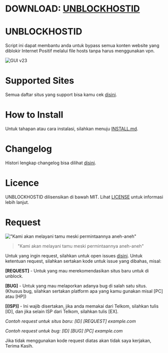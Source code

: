 # DOWNLOAD: [UNBLOCKHOSTID](https://unblockhostid.github.io/)

# UNBLOCKHOSTID
Script ini dapat membantu anda untuk bypass semua konten website yang diblokir Internet Positif melalui file hosts tanpa harus menggunakan vpn.

![GUI v23](https://image.prntscr.com/image/w-bKwzxtSsSDsX2ueU3yhw.png)

# Supported Sites
Semua daftar situs yang support bisa kamu cek [disini](https://github.com/gvoze32/unblockhostid/blob/master/SITES.md).

# How to Install
Untuk tahapan atau cara instalasi, silahkan menuju [INSTALL.md](https://github.com/gvoze32/unblockhostid/blob/master/INSTALL.md).

# Changelog
Histori lengkap changelog bisa dilihat [disini](https://github.com/gvoze32/unblockhostid/blob/master/CHANGELOG.md).

# Licence
UNBLOCKHOSTID dilisensikan di bawah MIT. Lihat [LICENSE](https://github.com/apkcube/unblockhostid/blob/master/LICENSE) untuk informasi lebih lanjut.

# Request
!["Kami akan melayani tamu meski permintaannya aneh-aneh"](http://spongebobia.com/spongebob-captures/content/episodes/galleries/069a%20-%20Krusty%20Towers/069a%20-%20Krusty%20Towers%20(055).jpg)

> "Kami akan melayani tamu meski permintaannya aneh-aneh"

Untuk yang ingin request, silahkan untuk open issues [disini](https://github.com/apkcube/unblockhostid/issues/new).
Untuk ketentuan request, silahkan sertakan kode untuk issue yang dibahas, misal:

**[REQUEST]** - Untuk yang mau merekomendasikan situs baru untuk di unblock.

**[BUG]**     - Untuk yang mau melaporkan adanya bug di salah satu situs. (Khusus bug, silahkan sertakan platform apa yang kamu gunakan misal [PC] atau [HP])

**[(ISP)]**   - Ini wajib disertakan, jika anda memakai dari Telkom, silahkan tulis [ID], dan jika selain ISP dari Telkom, silahkan tulis [EX].

*Contoh request untuk situs baru: [ID] [REQUEST] example.com*

*Contoh request untuk bug: [ID] [BUG] [PC] example.com*

Jika tidak menggunakan kode request diatas akan tidak saya kerjakan, Terima Kasih.
